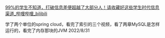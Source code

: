 [99%的学生不知道，打破信息差便超越了大部分人！请收藏好这些学生时代信息渠道_哔哩哔哩_bilibili](https://www.bilibili.com/video/BV1UU4y1q7NC?spm_id_from=333.1007.tianma.1-2-2.click&vd_source=14dd36e0ffe11b8a93626170e816f2d7)

学了两个单位的spring cloud，看完了索引的三个视频，看了两章MySQL是怎样运行的，看完了内存那块的JVM      2022/8/31
